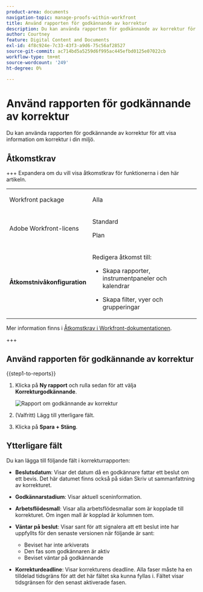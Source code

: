 ```yaml
---
product-area: documents
navigation-topic: manage-proofs-within-workfront
title: Använd rapporten för godkännande av korrektur
description: Du kan använda rapporten för godkännande av korrektur för att visa information om korrektur i din miljö.
author: Courtney
feature: Digital Content and Documents
exl-id: 4f8c924e-7c33-43f3-a9d6-75c56af28527
source-git-commit: ac714bd5a5259d6f995ac445efbd0125e07022cb
workflow-type: tm+mt
source-wordcount: '249'
ht-degree: 0%

---
```


# Använd rapporten för godkännande av korrektur

Du kan använda rapporten för godkännande av korrektur för att visa information om korrektur i din miljö.

## Åtkomstkrav

+++ Expandera om du vill visa åtkomstkrav för funktionerna i den här artikeln.

<table style="table-layout:auto"> 
 <col> 
 <col> 
 <tbody> 
  <tr> 
   <td role="rowheader"> <p>Workfront package</p> </td> 
   <td>Alla</td> 
  </tr> 
  <tr> 
   <td role="rowheader"> <p>Adobe Workfront-licens</p> </td> 
   <td> 
   <p>Standard</p>
   <p>Plan</p>
   </td> 
  </tr> 
  <tr data-mc-conditions=""> 
   <td role="rowheader"><strong>Åtkomstnivåkonfiguration</strong> </td> 
   <td> <p>Redigera åtkomst till:</p> 
    <ul> 
     <li> <p>Skapa rapporter, instrumentpaneler och kalendrar</p> </li> 
     <li> <p>Skapa filter, vyer och grupperingar</p> </li> 
    </ul> </td> 
  </tr> 
 </tbody> 
</table>

Mer information finns i [Åtkomstkrav i Workfront-dokumentationen](/help/quicksilver/administration-and-setup/add-users/access-levels-and-object-permissions/access-level-requirements-in-documentation.md).

+++

## Använd rapporten för godkännande av korrektur

{{step1-to-reports}}

1. Klicka på **Ny rapport** och rulla sedan för att välja **Korrekturgodkännande**.

   ![Rapport om godkännande av korrektur](assets/proof-approval-report.png)

1. (Valfritt) Lägg till ytterligare fält.
1. Klicka på **Spara + Stäng**.

## Ytterligare fält

Du kan lägga till följande fält i korrekturrapporten:

* **Beslutsdatum**: Visar det datum då en godkännare fattar ett beslut om ett bevis. Det här datumet finns också på sidan Skriv ut sammanfattning av korrekturet.
* **Godkännarstadium**: Visar aktuell sceninformation.
* **Arbetsflödesmall**: Visar alla arbetsflödesmallar som är kopplade till korrekturet. Om ingen mall är kopplad är kolumnen tom.
* **Väntar på beslut**: Visar sant för att signalera att ett beslut inte har uppfyllts för den senaste versionen när följande är sant:

   * Beviset har inte arkiverats
   * Den fas som godkännaren är aktiv
   * Beviset väntar på godkännande

* **Korrekturdeadline**: Visar korrekturens deadline. Alla faser måste ha en tilldelad tidsgräns för att det här fältet ska kunna fyllas i. Fältet visar tidsgränsen för den senast aktiverade fasen.

 
